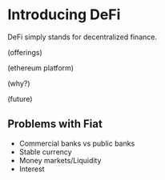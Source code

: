 # Introducing DeFi

DeFi simply stands for decentralized finance.

(offerings)

(ethereum platform)

(why?)

(future)

## Problems with Fiat

- Commercial banks vs public banks
- Stable currency
- Money markets/Liquidity
- Interest
